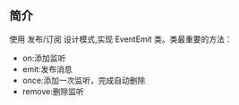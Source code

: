 ## 简介

使用 发布/订阅 设计模式,实现 EventEmit 类。类最重要的方法：

- on:添加监听
- emit:发布消息
- once:添加一次监听，完成自动删除
- remove:删除监听
